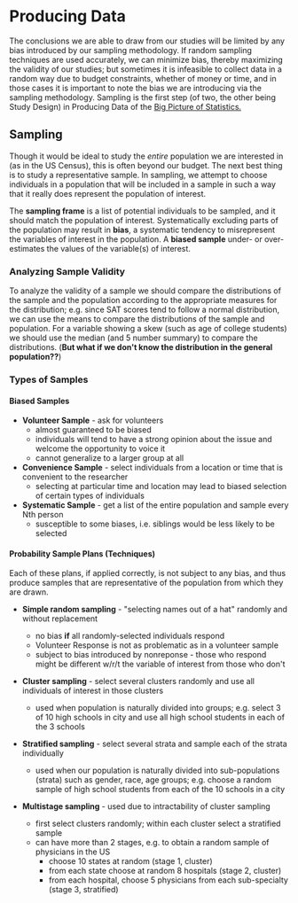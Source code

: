 # Producing Data
The conclusions we are able to draw from our studies will be limited by any bias introduced by our sampling methodology. If random sampling techniques are used accurately, we can minimize bias, thereby maximizing the validity of our studies; but sometimes it is infeasible to collect data in a random way due to budget constraints, whether of money or time, and in those cases it is important to note the bias we are introducing via the sampling methodology. Sampling is the first step (of two, the other being Study Design) in Producing Data of the [Big Picture of Statistics.](entries/20180206.md#the-big-picture-of-statistics)

## Sampling
Though it would be ideal to study the _entire_ population we are interested in (as in the US Census), this is often beyond our budget. The next best thing is to study a representative sample. In sampling, we attempt to choose individuals in a population that will be included in a sample in such a way that it really does represent the population of interest.  

The **sampling frame** is a list of potential individuals to be sampled, and it should match the population of interest. Systematically excluding parts of the population may result in **bias**, a systematic tendency to misrepresent the variables of interest in the population. A **biased sample**  under- or over-estimates the values of the variable(s) of interest.

### Analyzing Sample Validity

To analyze the validity of a sample we should compare the distributions of the sample and the population according to the appropriate measures for the distribution; e.g. since SAT scores tend to follow a normal distribution, we can use the means to compare the distributions of the sample and population. For a variable showing a skew (such as age of college students) we should use the median (and 5 number summary) to compare the distributions. (**But what if we don't know the distribution in the general population??**)

### Types of Samples
#### Biased Samples
* **Volunteer Sample** - ask for volunteers
  * almost guaranteed to be biased
  * individuals will tend to have a strong opinion about the issue and welcome the opportunity to voice it
  * cannot generalize to a larger group at all
* **Convenience Sample** - select individuals from a location or time that is convenient to the researcher
  * selecting at particular time and location may lead to biased selection of certain types of individuals
* **Systematic Sample** - get a list of the entire population and sample every Nth person
  * susceptible to some biases, i.e. siblings would be less likely to be selected

#### Probability Sample Plans (Techniques)
Each of these plans, if applied correctly, is not subject to any bias, and thus produce samples that are representative of the population from which they are drawn.

* **Simple random sampling** - "selecting names out of a hat" randomly and without replacement
  * no bias **if** all randomly-selected individuals respond
  * Volunteer Response is not as problematic as in a volunteer sample
  * subject to bias introduced by nonreponse - those who respond might be different w/r/t the variable of interest from those who don't

* **Cluster sampling** - select several clusters randomly and use all individuals of interest in those clusters
  * used when population is naturally divided into groups; e.g. select 3 of 10 high schools in city and use all high school students in each of the 3 schools

* **Stratified sampling** - select several strata and sample each of the strata individually
  * used when our population is naturally divided into sub-populations (strata) such as gender, race, age groups; e.g. choose a random sample of high school students from each of the 10 schools in a city

* **Multistage sampling** - used due to intractability of cluster sampling
  * first select clusters randomly; within each cluster select a stratified sample
  * can have more than 2 stages, e.g. to obtain a random sample of physicians in the US
    * choose 10 states at random (stage 1, cluster)
    * from each state choose at random 8 hospitals (stage 2, cluster)
    * from each hospital, choose 5 physicians from each sub-specialty (stage 3, stratified)
